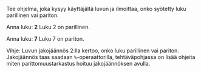 

Tee ohjelma, joka kysyy käyttäjältä luvun ja ilmoittaa, onko syötetty luku parillinen vai pariton.

<sample-output>

Anna luku:
**2**
Luku 2 on parillinen.

</sample-output>

<sample-output>

Anna luku:
**7**
Luku 7 on pariton.

</sample-output>

Vihje: Luvun jakojäännös 2:lla kertoo, onko luku parillinen vai pariton. Jakojäännös taas saadaan `%`-operaattorilla, tehtäväpohjassa on lisää ohjeita miten parittomuustarkastus hoituu jakojäännöksen avulla.

